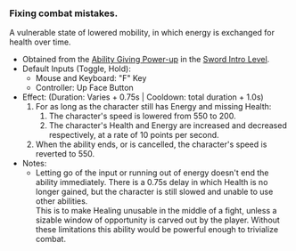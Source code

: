 ### Fixing combat mistakes.

A vulnerable state of lowered mobility, in which energy is exchanged for health over time.

- Obtained from the [Ability Giving Power-up](../../../Enviroment/Enviromental%20Features/Helpful/Power-ups/Ability%20Giving.md) in the [Sword Intro Level](../../../Enviroment/Levels/Sword%20Intro.md).
- Default Inputs (Toggle, Hold):
    - Mouse and Keyboard: "F" Key
    - Controller: Up Face Button
- Effect: (Duration: Varies + 0.75s | Cooldown: total duration + 1.0s)
    1.  For as long as the character still has Energy and missing Health:
        1.  The character's speed is lowered from 550 to 200.
        2.  The character's Health and Energy are increased and decreased respectively, at a rate of 10 points per second.
    2.  When the ability ends, or is cancelled, the character's speed is reverted to 550.
- Notes:
    - Letting go of the input or running out of energy doesn't end the ability immediately. There is a 0.75s delay in which Health is no longer gained, but the character is still slowed and unable to use other abilities.<br>
This is to make Healing unusable in the middle of a fight, unless a sizable window of opportunity is carved out by the player. Without these limitations this ability would be powerful enough to trivialize combat.
